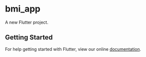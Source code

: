 # bmi_app

A new Flutter project.

## Getting Started

For help getting started with Flutter, view our online
[documentation](https://flutter.io/).
